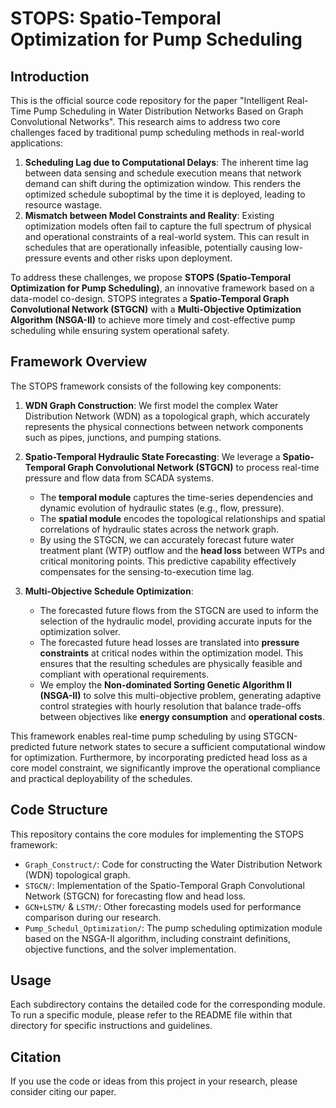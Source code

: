 # STOPS: Spatio-Temporal Optimization for Pump Scheduling

## Introduction

This is the official source code repository for the paper "Intelligent Real-Time Pump Scheduling in Water Distribution Networks Based on Graph Convolutional Networks". This research aims to address two core challenges faced by traditional pump scheduling methods in real-world applications:

1.  **Scheduling Lag due to Computational Delays**: The inherent time lag between data sensing and schedule execution means that network demand can shift during the optimization window. This renders the optimized schedule suboptimal by the time it is deployed, leading to resource wastage.
2.  **Mismatch between Model Constraints and Reality**: Existing optimization models often fail to capture the full spectrum of physical and operational constraints of a real-world system. This can result in schedules that are operationally infeasible, potentially causing low-pressure events and other risks upon deployment.

To address these challenges, we propose **STOPS (Spatio-Temporal Optimization for Pump Scheduling)**, an innovative framework based on a data-model co-design. STOPS integrates a **Spatio-Temporal Graph Convolutional Network (STGCN)** with a **Multi-Objective Optimization Algorithm (NSGA-II)** to achieve more timely and cost-effective pump scheduling while ensuring system operational safety.

## Framework Overview

The STOPS framework consists of the following key components:

1.  **WDN Graph Construction**: We first model the complex Water Distribution Network (WDN) as a topological graph, which accurately represents the physical connections between network components such as pipes, junctions, and pumping stations.

2.  **Spatio-Temporal Hydraulic State Forecasting**: We leverage a **Spatio-Temporal Graph Convolutional Network (STGCN)** to process real-time pressure and flow data from SCADA systems.
    -   The **temporal module** captures the time-series dependencies and dynamic evolution of hydraulic states (e.g., flow, pressure).
    -   The **spatial module** encodes the topological relationships and spatial correlations of hydraulic states across the network graph.
    -   By using the STGCN, we can accurately forecast future water treatment plant (WTP) outflow and the **head loss** between WTPs and critical monitoring points. This predictive capability effectively compensates for the sensing-to-execution time lag.

3.  **Multi-Objective Schedule Optimization**:
    -   The forecasted future flows from the STGCN are used to inform the selection of the hydraulic model, providing accurate inputs for the optimization solver.
    -   The forecasted future head losses are translated into **pressure constraints** at critical nodes within the optimization model. This ensures that the resulting schedules are physically feasible and compliant with operational requirements.
    -   We employ the **Non-dominated Sorting Genetic Algorithm II (NSGA-II)** to solve this multi-objective problem, generating adaptive control strategies with hourly resolution that balance trade-offs between objectives like **energy consumption** and **operational costs**.

This framework enables real-time pump scheduling by using STGCN-predicted future network states to secure a sufficient computational window for optimization. Furthermore, by incorporating predicted head loss as a core model constraint, we significantly improve the operational compliance and practical deployability of the schedules.

## Code Structure

This repository contains the core modules for implementing the STOPS framework:

-   `Graph_Construct/`: Code for constructing the Water Distribution Network (WDN) topological graph.
-   `STGCN/`: Implementation of the Spatio-Temporal Graph Convolutional Network (STGCN) for forecasting flow and head loss.
-   `GCN+LSTM/` & `LSTM/`: Other forecasting models used for performance comparison during our research.
-   `Pump_Schedul_Optimization/`: The pump scheduling optimization module based on the NSGA-II algorithm, including constraint definitions, objective functions, and the solver implementation.

## Usage

Each subdirectory contains the detailed code for the corresponding module. To run a specific module, please refer to the README file within that directory for specific instructions and guidelines.

## Citation

If you use the code or ideas from this project in your research, please consider citing our paper.


